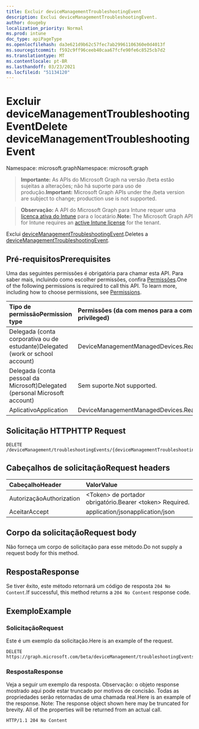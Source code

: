 ```yaml
---
title: Excluir deviceManagementTroubleshootingEvent
description: Exclui deviceManagementTroubleshootingEvent.
author: dougeby
localization_priority: Normal
ms.prod: intune
doc_type: apiPageType
ms.openlocfilehash: da3e621d9b62c57fec7ab29961106360e0d4013f
ms.sourcegitcommit: f592c9ff96ceeb40caa67fcfe90fe6c8525cb7d2
ms.translationtype: MT
ms.contentlocale: pt-BR
ms.lasthandoff: 03/23/2021
ms.locfileid: "51134120"
---
```

# <a name="delete-devicemanagementtroubleshootingevent"></a><span data-ttu-id="3505b-103">Excluir deviceManagementTroubleshootingEvent</span><span class="sxs-lookup"><span data-stu-id="3505b-103">Delete deviceManagementTroubleshootingEvent</span></span>

<span data-ttu-id="3505b-104">Namespace: microsoft.graph</span><span class="sxs-lookup"><span data-stu-id="3505b-104">Namespace: microsoft.graph</span></span>

> <span data-ttu-id="3505b-105">**Importante:** As APIs do Microsoft Graph na versão /beta estão sujeitas a alterações; não há suporte para uso de produção.</span><span class="sxs-lookup"><span data-stu-id="3505b-105">**Important:** Microsoft Graph APIs under the /beta version are subject to change; production use is not supported.</span></span>

> <span data-ttu-id="3505b-106">**Observação:** A API do Microsoft Graph para Intune requer uma [licença ativa do Intune](https://go.microsoft.com/fwlink/?linkid=839381) para o locatário.</span><span class="sxs-lookup"><span data-stu-id="3505b-106">**Note:** The Microsoft Graph API for Intune requires an [active Intune license](https://go.microsoft.com/fwlink/?linkid=839381) for the tenant.</span></span>

<span data-ttu-id="3505b-107">Exclui [deviceManagementTroubleshootingEvent](../resources/intune-troubleshooting-devicemanagementtroubleshootingevent.md).</span><span class="sxs-lookup"><span data-stu-id="3505b-107">Deletes a [deviceManagementTroubleshootingEvent](../resources/intune-troubleshooting-devicemanagementtroubleshootingevent.md).</span></span>

## <a name="prerequisites"></a><span data-ttu-id="3505b-108">Pré-requisitos</span><span class="sxs-lookup"><span data-stu-id="3505b-108">Prerequisites</span></span>
<span data-ttu-id="3505b-p101">Uma das seguintes permissões é obrigatória para chamar esta API. Para saber mais, incluindo como escolher permissões, confira [Permissões](/graph/permissions-reference).</span><span class="sxs-lookup"><span data-stu-id="3505b-p101">One of the following permissions is required to call this API. To learn more, including how to choose permissions, see [Permissions](/graph/permissions-reference).</span></span>

|<span data-ttu-id="3505b-111">Tipo de permissão</span><span class="sxs-lookup"><span data-stu-id="3505b-111">Permission type</span></span>|<span data-ttu-id="3505b-112">Permissões (da com menos para a com mais privilégios)</span><span class="sxs-lookup"><span data-stu-id="3505b-112">Permissions (from least to most privileged)</span></span>|
|:---|:---|
|<span data-ttu-id="3505b-113">Delegada (conta corporativa ou de estudante)</span><span class="sxs-lookup"><span data-stu-id="3505b-113">Delegated (work or school account)</span></span>|<span data-ttu-id="3505b-114">DeviceManagementManagedDevices.ReadWrite.All</span><span class="sxs-lookup"><span data-stu-id="3505b-114">DeviceManagementManagedDevices.ReadWrite.All</span></span>|
|<span data-ttu-id="3505b-115">Delegada (conta pessoal da Microsoft)</span><span class="sxs-lookup"><span data-stu-id="3505b-115">Delegated (personal Microsoft account)</span></span>|<span data-ttu-id="3505b-116">Sem suporte.</span><span class="sxs-lookup"><span data-stu-id="3505b-116">Not supported.</span></span>|
|<span data-ttu-id="3505b-117">Aplicativo</span><span class="sxs-lookup"><span data-stu-id="3505b-117">Application</span></span>|<span data-ttu-id="3505b-118">DeviceManagementManagedDevices.ReadWrite.All</span><span class="sxs-lookup"><span data-stu-id="3505b-118">DeviceManagementManagedDevices.ReadWrite.All</span></span>|

## <a name="http-request"></a><span data-ttu-id="3505b-119">Solicitação HTTP</span><span class="sxs-lookup"><span data-stu-id="3505b-119">HTTP Request</span></span>
<!-- {
  "blockType": "ignored"
}
-->
``` http
DELETE /deviceManagement/troubleshootingEvents/{deviceManagementTroubleshootingEventId}
```

## <a name="request-headers"></a><span data-ttu-id="3505b-120">Cabeçalhos de solicitação</span><span class="sxs-lookup"><span data-stu-id="3505b-120">Request headers</span></span>
|<span data-ttu-id="3505b-121">Cabeçalho</span><span class="sxs-lookup"><span data-stu-id="3505b-121">Header</span></span>|<span data-ttu-id="3505b-122">Valor</span><span class="sxs-lookup"><span data-stu-id="3505b-122">Value</span></span>|
|:---|:---|
|<span data-ttu-id="3505b-123">Autorização</span><span class="sxs-lookup"><span data-stu-id="3505b-123">Authorization</span></span>|<span data-ttu-id="3505b-124">&lt;Token&gt; de portador obrigatório.</span><span class="sxs-lookup"><span data-stu-id="3505b-124">Bearer &lt;token&gt; Required.</span></span>|
|<span data-ttu-id="3505b-125">Aceitar</span><span class="sxs-lookup"><span data-stu-id="3505b-125">Accept</span></span>|<span data-ttu-id="3505b-126">application/json</span><span class="sxs-lookup"><span data-stu-id="3505b-126">application/json</span></span>|

## <a name="request-body"></a><span data-ttu-id="3505b-127">Corpo da solicitação</span><span class="sxs-lookup"><span data-stu-id="3505b-127">Request body</span></span>
<span data-ttu-id="3505b-128">Não forneça um corpo de solicitação para esse método.</span><span class="sxs-lookup"><span data-stu-id="3505b-128">Do not supply a request body for this method.</span></span>

## <a name="response"></a><span data-ttu-id="3505b-129">Resposta</span><span class="sxs-lookup"><span data-stu-id="3505b-129">Response</span></span>
<span data-ttu-id="3505b-130">Se tiver êxito, este método retornará um código de resposta `204 No Content`.</span><span class="sxs-lookup"><span data-stu-id="3505b-130">If successful, this method returns a `204 No Content` response code.</span></span>

## <a name="example"></a><span data-ttu-id="3505b-131">Exemplo</span><span class="sxs-lookup"><span data-stu-id="3505b-131">Example</span></span>

### <a name="request"></a><span data-ttu-id="3505b-132">Solicitação</span><span class="sxs-lookup"><span data-stu-id="3505b-132">Request</span></span>
<span data-ttu-id="3505b-133">Este é um exemplo da solicitação.</span><span class="sxs-lookup"><span data-stu-id="3505b-133">Here is an example of the request.</span></span>
``` http
DELETE https://graph.microsoft.com/beta/deviceManagement/troubleshootingEvents/{deviceManagementTroubleshootingEventId}
```

### <a name="response"></a><span data-ttu-id="3505b-134">Resposta</span><span class="sxs-lookup"><span data-stu-id="3505b-134">Response</span></span>
<span data-ttu-id="3505b-p102">Veja a seguir um exemplo da resposta. Observação: o objeto response mostrado aqui pode estar truncado por motivos de concisão. Todas as propriedades serão retornadas de uma chamada real.</span><span class="sxs-lookup"><span data-stu-id="3505b-p102">Here is an example of the response. Note: The response object shown here may be truncated for brevity. All of the properties will be returned from an actual call.</span></span>
``` http
HTTP/1.1 204 No Content
```




